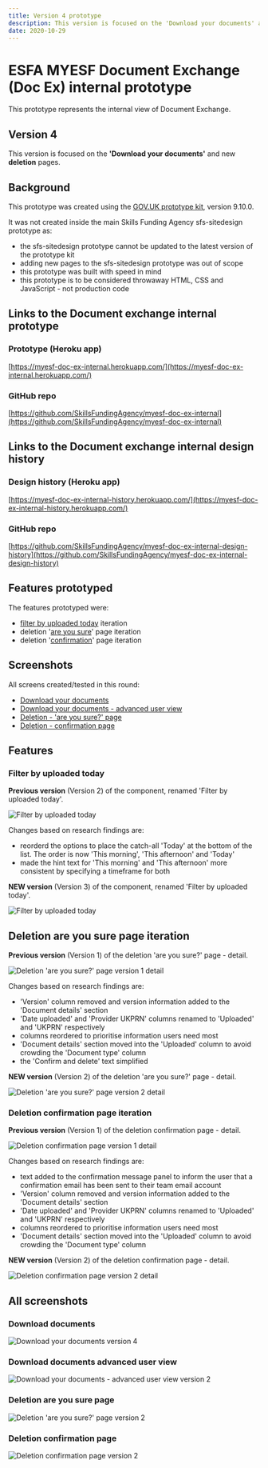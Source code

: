 ```yaml
---
title: Version 4 prototype
description: This version is focused on the 'Download your documents' and new deletion pages.
date: 2020-10-29
---
```


# ESFA MYESF Document Exchange (Doc Ex) internal prototype

This prototype represents the internal view of Document Exchange.

## Version 4

This version is focused on the **'Download your documents'** and new **deletion** pages.

## Background

This prototype was created using the [GOV.UK prototype kit](https://govuk-prototype-kit.herokuapp.com/docs), version 9.10.0.

It was not created inside the main Skills Funding Agency sfs-sitedesign prototype as:

* the sfs-sitedesign prototype cannot be updated to the latest version of the prototype kit
* adding new pages to the sfs-sitedesign prototype was out of scope
* this prototype was built with speed in mind
* this prototype is to be considered throwaway HTML, CSS and JavaScript - not production code

## Links to the Document exchange internal prototype

### Prototype (Heroku app) ###
[https://myesf-doc-ex-internal.herokuapp.com/](https://myesf-doc-ex-internal.herokuapp.com/)

### GitHub repo ###
[https://github.com/SkillsFundingAgency/myesf-doc-ex-internal](https://github.com/SkillsFundingAgency/myesf-doc-ex-internal)

## Links to the Document exchange internal design history

### Design history (Heroku app) ###
[https://myesf-doc-ex-internal-history.herokuapp.com/](https://myesf-doc-ex-internal-history.herokuapp.com/)

### GitHub repo ###
[https://github.com/SkillsFundingAgency/myesf-doc-ex-internal-design-history](https://github.com/SkillsFundingAgency/myesf-doc-ex-internal-design-history)

## Features prototyped

The features prototyped were:

* [filter by uploaded today](#filter-by-uploaded-today) iteration
* deletion '[are you sure](#deletion-are-you-sure-page-iteration)' page iteration
* deletion '[confirmation](#deletion-confirmation-page-iteration)' page iteration

## Screenshots

All screens created/tested in this round:

* [Download your documents](#download-documents)
* [Download your documents - advanced user view](#download-documents-advanced-user-view)
* [Deletion - 'are you sure?' page](#deletion-are-you-sure-page)
* [Deletion - confirmation page](#deletion-confirmation-page)

## Features

### Filter by uploaded today

**Previous version** (Version 2) of the component, renamed 'Filter by uploaded today'.

![Filter by uploaded today](../../assets/images/v3/uploaded-today-filter-v1.png)

Changes based on research findings are:

* reorderd the options to place the catch-all 'Today' at the bottom of the list. The order is now 'This morning', 'This afternoon' and 'Today'
* made the hint text for 'This morning' and 'This afternoon' more consistent by specifying a timeframe for both

**NEW version** (Version 3) of the component, renamed 'Filter by uploaded today'.

![Filter by uploaded today](../../assets/images/v4/uploaded-today-filter-v2.png)

## Deletion are you sure page iteration

**Previous version** (Version 1) of the deletion 'are you sure?' page - detail.

![Deletion 'are you sure?' page version 1 detail](../../assets/images/v4/deletion-are-you-sure-detail.png)

Changes based on research findings are:

* 'Version' column removed and version information added to the 'Document details' section
* 'Date uploaded' and 'Provider UKPRN' columns renamed to 'Uploaded' and 'UKPRN' respectively
* columns reordered to prioritise information users need most
* 'Document details' section moved into the 'Uploaded' column to avoid crowding the 'Document type' column
* the 'Confirm and delete' text simplified

**NEW version** (Version 2) of the deletion 'are you sure?' page - detail.

![Deletion 'are you sure?' page version 2 detail](../../assets/images/v4/deletion-are-you-sure-v2-detail.png)

### Deletion confirmation page iteration

**Previous version** (Version 1) of the deletion confirmation page - detail.

![Deletion confirmation page version 1 detail](../../assets/images/v4/deletion-confirmation-detail.png)

Changes based on research findings are:

* text added to the confirmation message panel to inform the user that a confirmation email has been sent to their team email account
* 'Version' column removed and version information added to the 'Document details' section
* 'Date uploaded' and 'Provider UKPRN' columns renamed to 'Uploaded' and 'UKPRN' respectively
* columns reordered to prioritise information users need most
* 'Document details' section moved into the 'Uploaded' column to avoid crowding the 'Document type' column

**NEW version** (Version 2) of the deletion confirmation page - detail.

![Deletion confirmation page version 2 detail](../../assets/images/v4/deletion-confirmation-v2-detail.png)

## All screenshots

### Download documents
![Download your documents version 4](../../assets/images/v4/download-documents-v4.png)

### Download documents advanced user view
![Download your documents - advanced user view version 2](../../assets/images/v4/download-documents-advanced-user-v2.png)

### Deletion are you sure page
![Deletion 'are you sure?' page version 2](../../assets/images/v4/deletion-are-you-sure-v2.png)

### Deletion confirmation page
![Deletion confirmation page version 2](../../assets/images/v4/deletion-confirmation-v2.png)